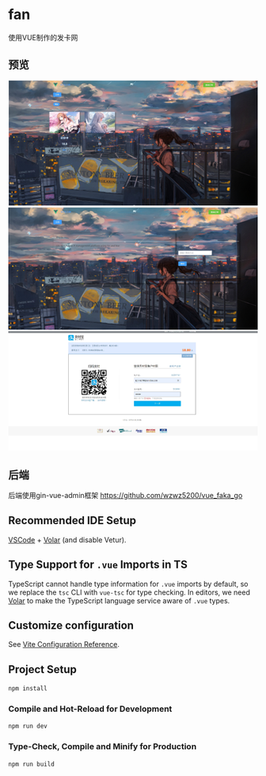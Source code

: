 # fan

使用VUE制作的发卡网


## 预览 


![]( ./屏幕截图_16-8-2024_125336_localhost.jpeg "")
![]( ./屏幕截图_16-8-2024_12541_localhost.jpeg "")
![]( ./屏幕截图_16-8-2024_125453_excashier-sandbox.dl.alipaydev.com.jpeg "Magic Gardens")
## 后端

后端使用gin-vue-admin框架
https://github.com/wzwz5200/vue_faka_go

## Recommended IDE Setup

[VSCode](https://code.visualstudio.com/) + [Volar](https://marketplace.visualstudio.com/items?itemName=Vue.volar) (and disable Vetur).




## Type Support for `.vue` Imports in TS

TypeScript cannot handle type information for `.vue` imports by default, so we replace the `tsc` CLI with `vue-tsc` for type checking. In editors, we need [Volar](https://marketplace.visualstudio.com/items?itemName=Vue.volar) to make the TypeScript language service aware of `.vue` types.

## Customize configuration

See [Vite Configuration Reference](https://vitejs.dev/config/).

## Project Setup

```sh
npm install
```

### Compile and Hot-Reload for Development

```sh
npm run dev
```

### Type-Check, Compile and Minify for Production

```sh
npm run build
```
